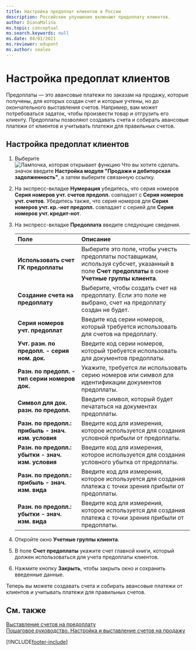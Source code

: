 ```yaml
---
title: Настройка предоплат клиентов в России
description: Российские улучшения включают предоплату клиентов.
author: DianaMalina
ms.topic: conceptual
ms.search.keywords: null
ms.date: 04/01/2021
ms.reviewer: edupont
ms.author: soalex
---
```


# Настройка предоплат клиентов

Предоплаты — это авансовые платежи по заказам на продажу, которые получены, для которых создан счет и которые учтены, но до окончательного выставления счетов. Например, вам может потребоваться задаток, чтобы произвести товар и отгрузить его клиенту. Предоплаты позволяют создавать счета и собирать авансовые платежи от клиентов и учитывать платежи для правильных счетов.

## Настройка предоплат клиентов

1. Выберите ![Лампочка, которая открывает функцию Что вы хотите сделать.](../../media/ui-search/search_small.png "Что вы хотите сделать") значок введите **Настройка модуля "Продажи и дебиторская задолженность"**, а затем выберите связанную ссылку.

2. На экспресс-вкладке **Нумерация** убедитесь, что серия номеров **Серия номеров учт. счетов предопл.** совпадает с **Серия номеров учт. счетов**. Убедитесь также, что серия номеров для **Серия номеров учт. кр.-нот предопл.** совпадает с серией для **Серия номеров учт. кредит-нот**.

3. На экспресс-вкладке **Предоплата** введите следующие сведения.

   | Поле                             | Описание                                                  |
   | :-------------------------------- | :----------------------------------------------------------- |
   | **Использовать счет ГК предоплаты**        | Выберите это поле, чтобы учесть предоплаты поставщикам, используя субсчет, указанный в поле **Счет предоплаты** в окне **Учетные группы клиента**. |
   | **Создание счета на предоплату**     | Выберите, чтобы создать счет на предоплату. Если это поле не выбрано, счет на предоплату создан не будет. |
   | **Серия номеров учт. предоплат**        | Введите код серии номеров, который требуется использовать для счетов на предоплату. |
   | **Учт. разн. по предопл. - серия ном. док.**           | Введите код серии номеров, который требуется использовать для документов предоплаты. |
   | **Разн. по предопл. - тип серии номеров док.**             | Укажите, требуется ли использовать серию номеров или символ для идентификации документов предоплаты. |
   | **Символ для док. разн. по предопл.**            | Введите символ, который будет печататься на документах предоплаты.        |
   | **Разн. по предопл.: прибыль - знач. изм. условия**  | Введите код для измерения, которое используется для создания условной прибыли от предоплаты. |
   | **Разн. по предопл.: убытки - знач. изм. условия** | Введите код для измерения, которое используется для создания условного убытка от предоплаты. |
   | **Разн. по предопл.: прибыль - знач. изм. вида**       | Введите код для измерения, которое используется для создания платежа с точки зрения прибыли от предоплаты. |
   | **Разн. по предопл.: убытки - знач. изм. вида**      | Введите код для измерения, которое используется для создания платежа с точки зрения прибыли от предоплаты. |

4. Откройте окно **Учетные группы клиента**.

5. В поле **Счет предоплаты** укажите счет главной книги, который должен использоваться для учета предоплаты клиентов.

6. Нажмите кнопку **Закрыть**, чтобы закрыть окно и сохранить введенные данные.

Теперь вы можете создавать счета и собирать авансовые платежи от клиентов и учитывать платежи для правильных счетов.

## См. также

[Выставление счетов на предоплату](../../finance-invoice-prepayments.md)  
[Пошаговое руководство. Настройка и выставление счетов на продажу](../../walkthrough-setting-up-and-invoicing-sales-prepayments.md)  


[!INCLUDE[footer-include](../../includes/footer-banner.md)]